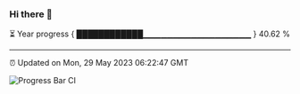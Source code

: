 ### Hi there 👋

⏳ Year progress { ████████████▁▁▁▁▁▁▁▁▁▁▁▁▁▁▁▁▁▁ } 40.62 %

---

⏰ Updated on Mon, 29 May 2023 06:22:47 GMT

![Progress Bar CI](https://github.com/ZhaoGui/ZhaoGui/workflows/Progress%20Bar%20CI/badge.svg)
